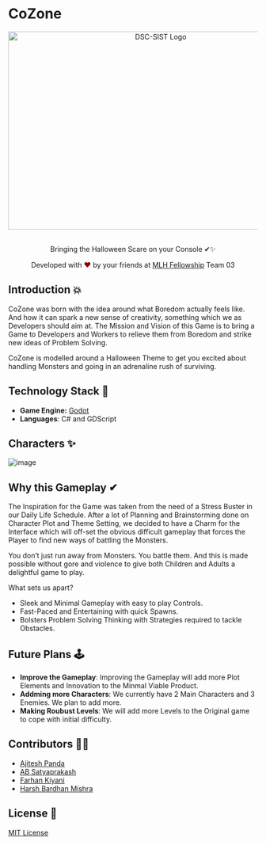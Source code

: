 # CoZone

<div align="center">
  <img alt="DSC-SIST Logo" src="https://i.imgur.com/I6HhTTI.jpg" height="400px" width="600px"/>
</div>
<br>
<p align="center">
Bringing the Halloween Scare on your Console ✔✨
</p>
<p align="center">
Developed with <span style="color: #8b0000;">&hearts;</span> by your friends at <a href="https://fellowship.mlh.io/">MLH Fellowship</a> Team 03
</p>

## Introduction 💥

CoZone was born with the idea around what Boredom actually feels like. And how it can spark a new sense of creativity, something which we as Developers should aim at. The Mission and Vision of this Game is to bring a Game to Developers and Workers to relieve them from Boredom and strike new ideas of Problem Solving.

CoZone is modelled around a Halloween Theme to get you excited about handling Monsters and going in an adrenaline rush of surviving.

## Technology Stack 👀

- <b>Game Engine:</b> [Godot](http://godotengine.org/)
- <b>Languages</b>: C# and GDScript 

## Characters ✨

![image](https://i.imgur.com/qP2HFVA.png)

## Why this Gameplay ✔

The Inspiration for the Game was taken from the need of a Stress Buster in our Daily Life Schedule. After a lot of Planning and Brainstorming done on Character Plot and Theme Setting, we decided to have a Charm for the Interface which will off-set the obvious difficult gameplay that forces the Player to find new ways of battling the Monsters.

You don’t just run away from Monsters. You battle them. And this is made possible without gore and violence to give both Children and Adults a delightful game to play.

What sets us apart? 

- Sleek and Minimal Gameplay with easy to play Controls. 
- Fast-Paced and Entertaining with quick Spawns.
- Bolsters Problem Solving Thinking with Strategies required to tackle Obstacles.

## Future Plans 🕹

- <b>Improve the Gameplay</b>: Improving the Gameplay will add more Plot Elements and Innovation to the Minmal Viable Product.
- <b>Addming more Characters</b>: We currently have 2 Main Characters and 3 Enemies. We plan to add more.
- <b>Making Roubust Levels</b>: We will add more Levels to the Original game to cope with initial difficulty.

## Contributors 🐱‍💻

- [Ajitesh Panda](https://www.linkedin.com/in/the-ajitesh-panda/)
- [AB Satyaprakash](https://in.linkedin.com/in/absatya)
- [Farhan Kiyani](https://www.linkedin.com/in/farhan-kiyani/)
- [Harsh Bardhan Mishra](https://www.linkedin.com/in/harshcasper)

## License 📜

[MIT License](https://github.com/MLH-Fellowship/CoZone/blob/main/LICENSE)
